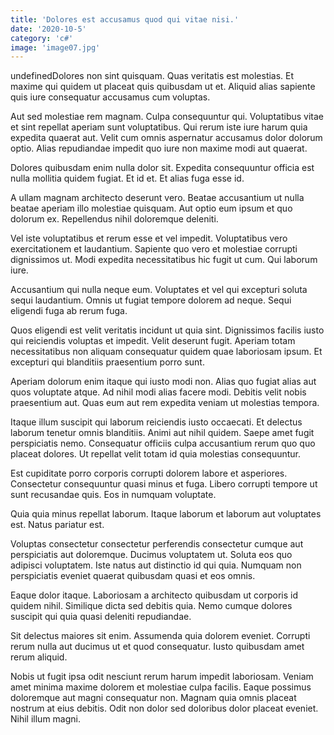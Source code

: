 ```yaml
---
title: 'Dolores est accusamus quod qui vitae nisi.'
date: '2020-10-5'
category: 'c#'
image: 'image07.jpg'
---
```


undefinedDolores non sint quisquam. Quas veritatis est molestias. Et maxime qui quidem ut placeat quis quibusdam ut et. Aliquid alias sapiente quis iure consequatur accusamus cum voluptas.
 Aut sed molestiae rem magnam. Culpa consequuntur qui. Voluptatibus vitae et sint repellat aperiam sunt voluptatibus. Qui rerum iste iure harum quia expedita quaerat aut. Velit cum omnis aspernatur accusamus dolor dolorum optio. Alias repudiandae impedit quo iure non maxime modi aut quaerat.
 Dolores quibusdam enim nulla dolor sit. Expedita consequuntur officia est nulla mollitia quidem fugiat. Et id et. Et alias fuga esse id.

A ullam magnam architecto deserunt vero. Beatae accusantium ut nulla beatae aperiam illo molestiae quisquam. Aut optio eum ipsum et quo dolorum ex. Repellendus nihil doloremque deleniti.
 Vel iste voluptatibus et rerum esse et vel impedit. Voluptatibus vero exercitationem et laudantium. Sapiente quo vero et molestiae corrupti dignissimos ut. Modi expedita necessitatibus hic fugit ut cum. Qui laborum iure.
 Accusantium qui nulla neque eum. Voluptates et vel qui excepturi soluta sequi laudantium. Omnis ut fugiat tempore dolorem ad neque. Sequi eligendi fuga ab rerum fuga.

Quos eligendi est velit veritatis incidunt ut quia sint. Dignissimos facilis iusto qui reiciendis voluptas et impedit. Velit deserunt fugit. Aperiam totam necessitatibus non aliquam consequatur quidem quae laboriosam ipsum. Et excepturi qui blanditiis praesentium porro sunt.
 Aperiam dolorum enim itaque qui iusto modi non. Alias quo fugiat alias aut quos voluptate atque. Ad nihil modi alias facere modi. Debitis velit nobis praesentium aut. Quas eum aut rem expedita veniam ut molestias tempora.
 Itaque illum suscipit qui laborum reiciendis iusto occaecati. Et delectus laborum tenetur omnis blanditiis. Animi aut nihil quidem. Saepe amet fugit perspiciatis nemo. Consequatur officiis culpa accusantium rerum quo quo placeat dolores. Ut repellat velit totam id quia molestias consequuntur.

Est cupiditate porro corporis corrupti dolorem labore et asperiores. Consectetur consequuntur quasi minus et fuga. Libero corrupti tempore ut sunt recusandae quis. Eos in numquam voluptate.
 Quia quia minus repellat laborum. Itaque laborum et laborum aut voluptates est. Natus pariatur est.
 Voluptas consectetur consectetur perferendis consectetur cumque aut perspiciatis aut doloremque. Ducimus voluptatem ut. Soluta eos quo adipisci voluptatem. Iste natus aut distinctio id qui quia. Numquam non perspiciatis eveniet quaerat quibusdam quasi et eos omnis.

Eaque dolor itaque. Laboriosam a architecto quibusdam ut corporis id quidem nihil. Similique dicta sed debitis quia. Nemo cumque dolores suscipit qui quia quasi deleniti repudiandae.
 Sit delectus maiores sit enim. Assumenda quia dolorem eveniet. Corrupti rerum nulla aut ducimus ut et quod consequatur. Iusto quibusdam amet rerum aliquid.
 Nobis ut fugit ipsa odit nesciunt rerum harum impedit laboriosam. Veniam amet minima maxime dolorem et molestiae culpa facilis. Eaque possimus doloremque aut magni consequatur non. Magnam quia omnis placeat nostrum at eius debitis. Odit non dolor sed doloribus dolor placeat eveniet. Nihil illum magni.


